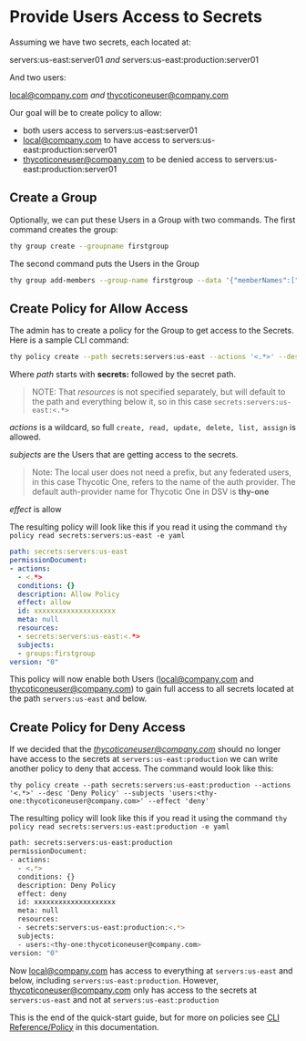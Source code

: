 [title]: # (Create Policy)
[tags]: # (DevOps Secrets Vault,DSV,)
[priority]: # (2600)

# Provide Users Access to Secrets

Assuming we have two secrets, each located at:

servers:us-east:server01 *and* servers:us-east:production:server01

And two users:

local@company.com *and* thycoticoneuser@company.com

Our goal will be to create policy to allow:
* both users access to servers:us-east:server01
* local@company.com to have access to servers:us-east:production:server01
* thycoticoneuser@company.com to be denied access to servers:us-east:production:server01

## Create a Group

Optionally, we can put these Users in a Group with two commands.  The first command creates the group:

```bash
thy group create --groupname firstgroup
```

The second command puts the Users in the Group

```bash
thy group add-members --group-name firstgroup --data '{"memberNames":["local@company.com","thy-one:thycoticoneuser@company.com"]}'
```

## Create Policy for Allow Access

The admin has to create a policy for the Group to get access to the Secrets.  Here is a sample CLI command:

```bash
thy policy create --path secrets:servers:us-east --actions '<.*>' --desc 'Allow Policy' --subjects 'groups:firstgroup' --effect 'allow'
```

Where 
*path* starts with **secrets:** followed by the secret path.
>NOTE: That *resources* is not specified separately, but will default to the path and everything below it, so in this case `secrets:servers:us-east:<.*>`

*actions* is a wildcard, so full `create, read, update, delete, list, assign` is allowed.

*subjects* are the Users that are getting access to the secrets.  

>Note:  The local user does not need a prefix, but any federated users, in this case Thycotic One, refers to the name of the auth provider.  The default auth-provider name for Thycotic One in DSV is **thy-one**

*effect* is allow

The resulting policy will look like this if you read it using the command `thy policy read secrets:servers:us-east -e yaml`

```yaml
path: secrets:servers:us-east
permissionDocument:
- actions:
  - <.*>
  conditions: {}
  description: Allow Policy
  effect: allow
  id: xxxxxxxxxxxxxxxxxxxx
  meta: null
  resources:
  - secrets:servers:us-east:<.*>
  subjects:
  - groups:firstgroup
version: "0"
```

This policy will now enable both Users (local@company.com and thycoticoneuser@company.com) to gain full access to all secrets located at the path `servers:us-east` and below.

## Create Policy for Deny Access

If we decided that the *thycoticoneuser@company.com* should no longer have access to the secrets at `servers:us-east:production` we can write another policy to deny that access.  The command would look like this: 

`thy policy create --path secrets:servers:us-east:production --actions '<.*>' --desc 'Deny Policy' --subjects 'users:<thy-one:thycoticoneuser@company.com>' --effect 'deny'`

The resulting policy will look like this if you read it using the command `thy policy read secrets:servers:us-east:production -e yaml`

```bash
path: secrets:servers:us-east:production
permissionDocument:
- actions:
  - <.*>
  conditions: {}
  description: Deny Policy
  effect: deny
  id: xxxxxxxxxxxxxxxxxxxx
  meta: null
  resources:
  - secrets:servers:us-east:production:<.*>
  subjects:
  - users:<thy-one:thycoticoneuser@company.com>
version: "0"
```

Now local@company.com has access to everything at `servers:us-east` and below, including `servers:us-east:production`.  However, thycoticoneuser@company.com only has access to the secrets at `servers:us-east` and not at `servers:us-east:production`

This is the end of the quick-start guide, but for more on policies see [CLI Reference/Policy](../cli-ref/policy.md) in this documentation.